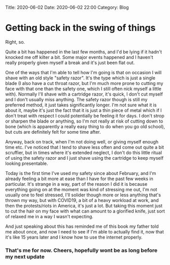 Title: 2020-06-02
Date: 2020-06-02 22:00
Category: Blog

# Getting back in the swing of things

Right, so.

Quite a bit has happened in the last few months, and I'd be lying if it hadn't knocked me off kilter a bit. Some major events happened and I haven't really properly given myself a break and it's just been flat out.

One of the ways that I'm able to tell how I'm going is that on occasion I will shave with an old style "safety razor". It's the type which is just a single blade (I also have a cut throat razor, but I'm much more prone to cutting my face with that one than the safety one, which I still often nick myself a little with). Normally I'll shave with a cartridge razor, it's quick, I don't cut myself and I don't usually miss anything. The safety razor though is still my preferred method, it just takes significantly longer. I'm not sure what it is about it, maybe it's just the fact that it is just a thin piece of metal which if I don't treat with respect I could potentially be feeling it for days. I don't strop or sharpen the blade or anything, so I'm not really at risk of cutting down to bone (which is apparently a really easy thing to do when you go old school), but cuts are definitely felt for some time after.

Anyway, back on track, when I'm not doing well, or giving myself enough time etc. I've noticed that I tend to shave less often and come out quite a bit scruffier, but in times where it's extended neglect, I don't do this little ritual of using the safety razor and I just shave using the cartridge to keep myself looking presentable.

Today is the first time I've used my safety since about February, and I'm already feeling a bit more at ease than I have for the past few weeks in particular. It's strange in a way, part of the reason I did it is because everything going on at the moment was kind of stressing me out, I'm not usually one to feel stressed, I'll solider though more or less anything that's thrown my way, but with COVID19, a bit of a heavy workload at work, and then the protests/riots in America, it's just a lot. But taking this moment just to cut the hair on my face with what can amount to a glorified knife, just sort of relaxed me in a way I wasn't expecting.

And just speaking about this has reminded me of this book my father told me about once, and now I need to see if I'm able to actually find it, now that it's like 15 years later and I know how to use the internet properly.

### That's me for now. Cheers, hopefully wont be as long before my next update
